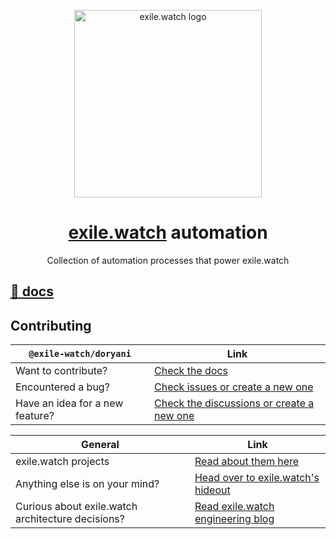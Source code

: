 <p align="center">
  <a href="https://exile.watch">
    <img alt="exile.watch logo" src="https://avatars.githubusercontent.com/u/158840748?s=400&u=4c73ba2a9a2ebc70b01c6303d41e8571df84ec37&v=4" width="300" />
  </a>
</p>
<h1 align="center">
  <a href="#">exile.watch</a> automation
</h1>
<p align="center">
    Collection of automation processes that power exile.watch
</p>

## [📖 docs](https://docs.exile.watch/projects/doryani)

## Contributing
| `@exile-watch/doryani`                            | Link                                                                                            |
|---------------------------------------------------|-------------------------------------------------------------------------------------------------|
| Want to contribute?                               | [Check the docs](https://docs.exile.watch/projects/doryani/contributing)                        |
| Encountered a bug?                                | [Check issues or create a new one](https://github.com/exile-watch/hideout/issues)               |
| Have an idea for a new feature?                   | [Check the discussions or create a new one](https://github.com/exile-watch/hideout/discussions) |

| General                                           | Link                                                                                |
|---------------------------------------------------|-------------------------------------------------------------------------------------|
| exile.watch projects                              | [Read about them here](https://docs.exile.watch/projects/hideout#links-to-projects) | 
| Anything else is on your mind?                    | [Head over to exile.watch's hideout](https://github.com/exile-watch/hideout)        |
| Curious about exile.watch architecture decisions? | [Read exile.watch engineering blog](https://engineering.exile.watch/)               | 